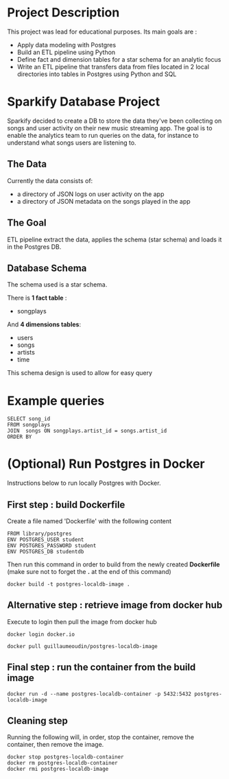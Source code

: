 
# Project Description
This project was lead for educational purposes.
Its main goals are :
- Apply data modeling with Postgres
- Build an ETL pipeline using Python
- Define fact and dimension tables for a star schema for an analytic focus
- Write an ETL pipeline that transfers data from files located in 2 local directories into tables in Postgres using Python and SQL

# Sparkify Database Project
Sparkify decided to create a DB to store the data they've been collecting on songs and user activity on their new music streaming app. The goal is to enable the analytics team to run queries on the data, for instance to understand what songs users are listening to.
## The Data
Currently the data consists of:
- a directory of JSON logs on user activity on the app
- a directory of JSON metadata on the songs played in the app
## The Goal
ETL pipeline extract the data, applies the schema (star schema) and loads it in the Postgres DB.
## Database Schema
The schema used is a star schema. 

There is **1 fact table** :
- songplays

And **4 dimensions tables**:
- users
- songs
- artists
- time

This schema design is used to allow for easy query

# Example queries

```
SELECT song_id
FROM songplays
JOIN  songs ON songplays.artist_id = songs.artist_id
ORDER BY

```

# (Optional) Run Postgres in Docker

Instructions below to run locally Postgres with Docker.

## First step : build Dockerfile

Create a file named 'Dockerfile' with the following content

```
FROM library/postgres
ENV POSTGRES_USER student
ENV POSTGRES_PASSWORD student
ENV POSTGRES_DB studentdb
```

Then run this command in order to build from the newly created **Dockerfile** (make sure not to forget the **.** at the end of this command)
```
docker build -t postgres-localdb-image .
```

## Alternative step : retrieve image from docker hub

Execute to login then pull the image from docker hub
```
docker login docker.io
```
```
docker pull guillaumeoudin/postgres-localdb-image
```

## Final step : run the container from the build image
```
docker run -d --name postgres-localdb-container -p 5432:5432 postgres-localdb-image
```

## Cleaning step
Running the following will, in order, stop the container, remove the container, then remove the image.
```
docker stop postgres-localdb-container
docker rm postgres-localdb-container
docker rmi postgres-localdb-image
```